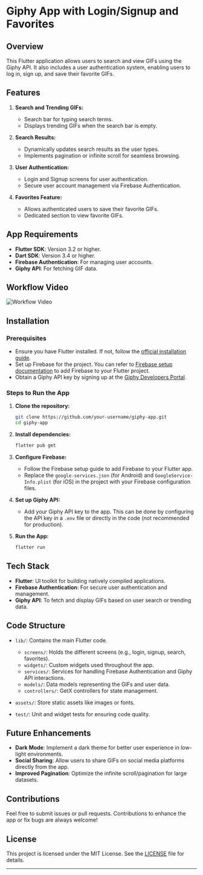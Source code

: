 # Giphy App with Login/Signup and Favorites

## Overview
This Flutter application allows users to search and view GIFs using the Giphy API. It also includes a user authentication system, enabling users to log in, sign up, and save their favorite GIFs.

## Features
1. **Search and Trending GIFs:**
   - Search bar for typing search terms.
   - Displays trending GIFs when the search bar is empty.
   
2. **Search Results:**
   - Dynamically updates search results as the user types.
   - Implements pagination or infinite scroll for seamless browsing.

3. **User Authentication:**
   - Login and Signup screens for user authentication.
   - Secure user account management via Firebase Authentication.

4. **Favorites Feature:**
   - Allows authenticated users to save their favorite GIFs.
   - Dedicated section to view favorite GIFs.

## App Requirements
- **Flutter SDK**: Version 3.2 or higher.
- **Dart SDK**: Version 3.4 or higher.
- **Firebase Authentication**: For managing user accounts.
- **Giphy API**: For fetching GIF data.
## Workflow Video
![Workflow Video](https://drive.google.com/file/d/10JLCXu97f2sfY4OkntdJreLjM45I0GzkgQ/preview)


## Installation

### Prerequisites
- Ensure you have Flutter installed. If not, follow the [official installation guide](https://flutter.dev/docs/get-started/install).
- Set up Firebase for the project. You can refer to [Firebase setup documentation](https://firebase.google.com/docs/flutter/setup) to add Firebase to your Flutter project.
- Obtain a Giphy API key by signing up at the [Giphy Developers Portal](https://developers.giphy.com/).

### Steps to Run the App
1. **Clone the repository:**
   ```bash
   git clone https://github.com/your-username/giphy-app.git
   cd giphy-app
   ```

2. **Install dependencies:**
   ```bash
   flutter pub get
   ```

3. **Configure Firebase:**
   - Follow the Firebase setup guide to add Firebase to your Flutter app.
   - Replace the `google-services.json` (for Android) and `GoogleService-Info.plist` (for iOS) in the project with your Firebase configuration files.

4. **Set up Giphy API:**
   - Add your Giphy API key to the app. This can be done by configuring the API key in a `.env` file or directly in the code (not recommended for production).

5. **Run the App:**
   ```bash
   flutter run
   ```

## Tech Stack
- **Flutter**: UI toolkit for building natively compiled applications.
- **Firebase Authentication**: For secure user authentication and management.
- **Giphy API**: To fetch and display GIFs based on user search or trending data.

## Code Structure
- `lib/`: Contains the main Flutter code.
  - `screens/`: Holds the different screens (e.g., login, signup, search, favorites).
  - `widgets/`: Custom widgets used throughout the app.
  - `services/`: Services for handling Firebase Authentication and Giphy API interactions.
  - `models/`: Data models representing the GIFs and user data.
  - `controllers/`: GetX controllers for state management.
  
- `assets/`: Store static assets like images or fonts.
- `test/`: Unit and widget tests for ensuring code quality.

## Future Enhancements
- **Dark Mode**: Implement a dark theme for better user experience in low-light environments.
- **Social Sharing**: Allow users to share GIFs on social media platforms directly from the app.
- **Improved Pagination**: Optimize the infinite scroll/pagination for large datasets.

## Contributions
Feel free to submit issues or pull requests. Contributions to enhance the app or fix bugs are always welcome!

## License
This project is licensed under the MIT License. See the [LICENSE](LICENSE) file for details.

---

